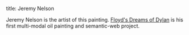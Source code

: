 title: Jeremy Nelson

Jeremy Nelson is the artist of this painting. [Floyd's Dreams of Dylan][HOME] is his first 
multi-modal oil painting and semantic-web project.

[HOME]: /
